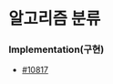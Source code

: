 # 알고리즘 분류
### Implementation(구현)
- [#10817](https://github.com/eun61n00/Algorithm_BOJ/blob/main/%2310817.ipynb)
